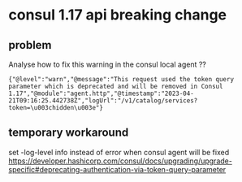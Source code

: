 # consul 1.17 api breaking change 

## problem
Analyse how to fix this warning in the consul local agent ??

```
{"@level":"warn","@message":"This request used the token query parameter which is deprecated and will be removed in Consul 1.17","@module":"agent.http","@timestamp":"2023-04-21T09:16:25.442738Z","logUrl":"/v1/catalog/services?token=\u003chidden\u003e"}
```

## temporary workaround

set -log-level info instead of error when consul agent will be fixed https://developer.hashicorp.com/consul/docs/upgrading/upgrade-specific#deprecating-authentication-via-token-query-parameter 

